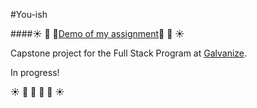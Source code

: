 #You-ish

####:sunny: :palm_tree: :evergreen_tree:[Demo of my assignment](http://lorienmcs.github.io/You-ish/):evergreen_tree: :palm_tree: :sunny:

Capstone project for the Full Stack Program at [Galvanize](http://www.galvanize.com/courses/full-stack/).

In progress!

:sunny: :palm_tree: :evergreen_tree: :evergreen_tree: :palm_tree: :sunny:


